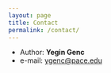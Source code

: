 ```yaml
---
layout: page
title: Contact
permalink: /contact/
---
```


* Author: **Yegin Genc**
* e-mail: ygenc@pace.edu

